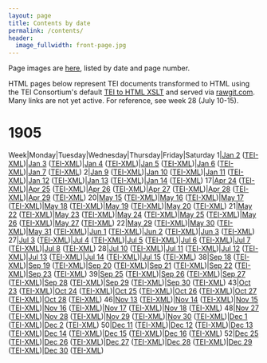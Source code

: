 ```yaml
---
layout: page
title: Contents by date
permalink: /contents/
header:
  image_fullwidth: front-page.jpg
---
```

Page images are [here](https://github.com/dig-eg-gaz/page-images), listed by date and page number.

HTML pages below represent TEI documents transformed to HTML using the TEI Consortium's default [TEI to HTML XSLT](http://www.tei-c.org/release/doc/tei-xsl/) and served via [rawgit.com](http://rawgit.com). Many links are not yet active. For reference, see week 28 (July 10-15).

# 1905

Week|Monday|Tuesday|Wednesday|Thursday|Friday|Saturday
1|[Jan 2](https://cdn.rawgit.com/dig-eg-gaz/content/master/1905-01-02.html) ([TEI-XML](https://cdn.rawgit.com/dig-eg-gaz/content/master/1905-01-02.html))|[Jan 3](https://cdn.rawgit.com/dig-eg-gaz/content/master/1905-01-03.html) ([TEI-XML](https://cdn.rawgit.com/dig-eg-gaz/content/master/1905-01-03.html))|[Jan 4](https://cdn.rawgit.com/dig-eg-gaz/content/master/1905-01-04.html) ([TEI-XML](https://cdn.rawgit.com/dig-eg-gaz/content/master/1905-01-04.html))|[Jan 5](https://cdn.rawgit.com/dig-eg-gaz/content/master/1905-01-05.html) ([TEI-XML](https://cdn.rawgit.com/dig-eg-gaz/content/master/1905-01-05.html))|[Jan 6](https://cdn.rawgit.com/dig-eg-gaz/content/master/1905-01-06.html) ([TEI-XML](https://cdn.rawgit.com/dig-eg-gaz/content/master/1905-01-06.html))|[Jan 7](https://cdn.rawgit.com/dig-eg-gaz/content/master/1905-01-07.html) ([TEI-XML](https://cdn.rawgit.com/dig-eg-gaz/content/master/1905-01-07.html))
2|[Jan 9]() ([TEI-XML]())|[Jan 10]() ([TEI-XML]())|[Jan 11]() ([TEI-XML]())|[Jan 12]() ([TEI-XML]())|[Jan 13]() ([TEI-XML]())|[Jan 14]() ([TEI-XML]())
17|[Apr 24]() ([TEI-XML]())|[Apr 25]() ([TEI-XML]())|[Apr 26]() ([TEI-XML]())|[Apr 27]() ([TEI-XML]())|[Apr 28]() ([TEI-XML]())|[Apr 29]() ([TEI-XML]())
20|[May 15]() ([TEI-XML]())|[May 16]() ([TEI-XML]())|[May 17]() ([TEI-XML]())|[May 18]() ([TEI-XML]())|[May 19]() ([TEI-XML]())|[May 20]() ([TEI-XML]())
21|[May 22]() ([TEI-XML]())|[May 23]() ([TEI-XML]())|[May 24]() ([TEI-XML]())|[May 25]() ([TEI-XML]())|[May 26]() ([TEI-XML]())|[May 27]() ([TEI-XML]())
22|[May 29]() ([TEI-XML]())|[May 30]() ([TEI-XML]())|[May 31]() ([TEI-XML]())|[Jun 1]() ([TEI-XML]())|[Jun 2]() ([TEI-XML]())|[Jun 3]() ([TEI-XML]())
27|[Jul 3]() ([TEI-XML]())|[Jul 4]() ([TEI-XML]())|[Jul 5]() ([TEI-XML]())|[Jul 6]() ([TEI-XML]())|[Jul 7]() ([TEI-XML]())|[Jul 8]() ([TEI-XML]())
28|[Jul 10](https://cdn.rawgit.com/dig-eg-gaz/content/master/1905-07-10.html) ([TEI-XML](https://cdn.rawgit.com/dig-eg-gaz/content/master/1905-07-10.xml))|[Jul 11](https://cdn.rawgit.com/dig-eg-gaz/content/master/1905-07-11.html) ([TEI-XML](https://cdn.rawgit.com/dig-eg-gaz/content/master/1905-07-11.xml))|[Jul 12](https://cdn.rawgit.com/dig-eg-gaz/content/master/1905-07-12.html) ([TEI-XML](https://cdn.rawgit.com/dig-eg-gaz/content/master/1905-07-12.xml))|[Jul 13](https://cdn.rawgit.com/dig-eg-gaz/content/master/1905-07-13.html) ([TEI-XML](https://cdn.rawgit.com/dig-eg-gaz/content/master/1905-07-13.xml))|[Jul 14](https://cdn.rawgit.com/dig-eg-gaz/content/master/1905-07-14.html) ([TEI-XML](https://cdn.rawgit.com/dig-eg-gaz/content/master/1905-07-14.xml))|[Jul 15](https://cdn.rawgit.com/dig-eg-gaz/content/master/1905-07-15.html) ([TEI-XML](https://cdn.rawgit.com/dig-eg-gaz/content/master/1905-07-15.xml))
38|[Sep 18]() ([TEI-XML]())|[Sep 19]() ([TEI-XML]())|[Sep 20]() ([TEI-XML]())|[Sep 21]() ([TEI-XML]())|[Sep 22]() ([TEI-XML]())|[Sep 23]() ([TEI-XML]())
39|[Sep 25]() ([TEI-XML]())|[Sep 26]() ([TEI-XML]())|[Sep 27]() ([TEI-XML]())|[Sep 28]() ([TEI-XML]())|[Sep 29]() ([TEI-XML]())|[Sep 30]() ([TEI-XML]())
43|[Oct 23]() ([TEI-XML]())|[Oct 24]() ([TEI-XML]())|[Oct 25]() ([TEI-XML]())|[Oct 26]() ([TEI-XML]())|[Oct 27]() ([TEI-XML]())|[Oct 28]() ([TEI-XML]())
46|[Nov 13]() ([TEI-XML]())|[Nov 14]() ([TEI-XML]())|[Nov 15]() ([TEI-XML]())|[Nov 16]() ([TEI-XML]())|[Nov 17]() ([TEI-XML]())|[Nov 18]() ([TEI-XML]())
48|[Nov 27]() ([TEI-XML]())|[Nov 28]() ([TEI-XML]())|[Nov 29]() ([TEI-XML]())|[Nov 30]() ([TEI-XML]())|[Dec 1]() ([TEI-XML]())|[Dec 2]() ([TEI-XML]())
50|[Dec 11]() ([TEI-XML]())|[Dec 12]() ([TEI-XML]())|[Dec 13]() ([TEI-XML]())|[Dec 14]() ([TEI-XML]())|[Dec 15]() ([TEI-XML]())|[Dec 16]() ([TEI-XML]())
52|[Dec 25]() ([TEI-XML]())|[Dec 26]() ([TEI-XML]())|[Dec 27]() ([TEI-XML]())|[Dec 28]() ([TEI-XML]())|[Dec 29]() ([TEI-XML]())|[Dec 30]() ([TEI-XML]())
